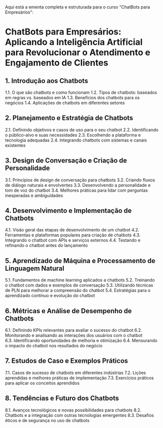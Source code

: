 Aqui está a ementa completa e estruturada para o curso "ChatBots para Empresários":

# ChatBots para Empresários: Aplicando a Inteligência Artificial para Revolucionar o Atendimento e Engajamento de Clientes

## 1. Introdução aos Chatbots
   1.1. O que são chatbots e como funcionam
   1.2. Tipos de chatbots: baseados em regras vs. baseados em IA
   1.3. Benefícios dos chatbots para os negócios
   1.4. Aplicações de chatbots em diferentes setores

## 2. Planejamento e Estratégia de Chatbots
   2.1. Definindo objetivos e casos de uso para o seu chatbot
   2.2. Identificando o público-alvo e suas necessidades
   2.3. Escolhendo a plataforma e tecnologia adequadas
   2.4. Integrando chatbots com sistemas e canais existentes
   
## 3. Design de Conversação e Criação de Personalidade
   3.1. Princípios de design de conversação para chatbots
   3.2. Criando fluxos de diálogo naturais e envolventes
   3.3. Desenvolvendo a personalidade e tom de voz do chatbot
   3.4. Melhores práticas para lidar com perguntas inesperadas e ambiguidades
   
## 4. Desenvolvimento e Implementação de Chatbots
   4.1. Visão geral das etapas de desenvolvimento de um chatbot
   4.2. Ferramentas e plataformas populares para criação de chatbots
   4.3. Integrando o chatbot com APIs e serviços externos
   4.4. Testando e refinando o chatbot antes do lançamento
   
## 5. Aprendizado de Máquina e Processamento de Linguagem Natural
   5.1. Fundamentos de machine learning aplicados a chatbots
   5.2. Treinando o chatbot com dados e exemplos de conversação
   5.3. Utilizando técnicas de PLN para melhorar a compreensão do chatbot
   5.4. Estratégias para o aprendizado contínuo e evolução do chatbot
   
## 6. Métricas e Análise de Desempenho de Chatbots 
   6.1. Definindo KPIs relevantes para avaliar o sucesso do chatbot
   6.2. Monitorando e analisando as interações dos usuários com o chatbot  
   6.3. Identificando oportunidades de melhoria e otimização
   6.4. Mensurando o impacto do chatbot nos resultados do negócio

## 7. Estudos de Caso e Exemplos Práticos
   7.1. Casos de sucesso de chatbots em diferentes indústrias
   7.2. Lições aprendidas e melhores práticas de implementação 
   7.3. Exercícios práticos para aplicar os conceitos aprendidos
   
## 8. Tendências e Futuro dos Chatbots
   8.1. Avanços tecnológicos e novas possibilidades para chatbots
   8.2. Chatbots e a integração com outras tecnologias emergentes 
   8.3. Desafios éticos e de segurança no uso de chatbots
   
##